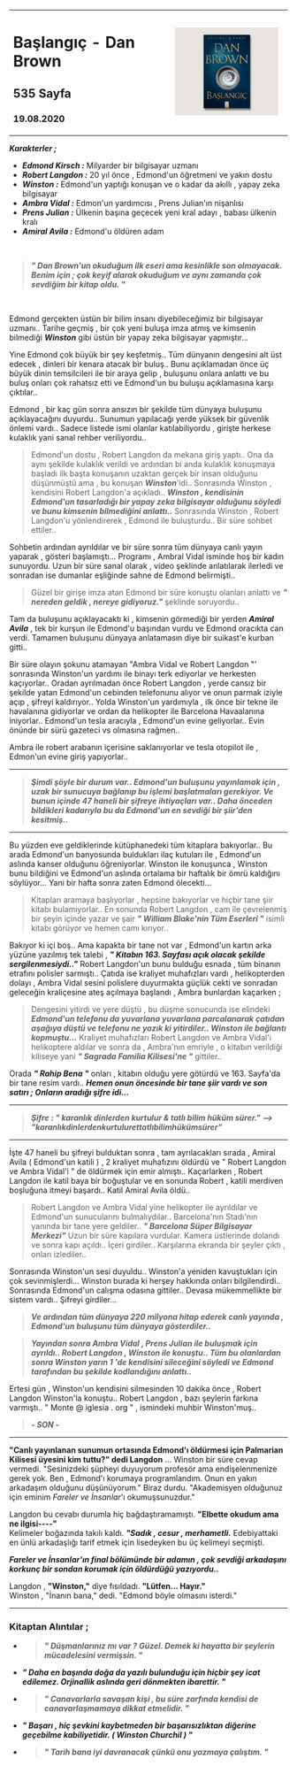 

<table><tr>
<td align="left"> 
  
# Başlangıç - Dan Brown
## 535 Sayfa
### 19.08.2020


  
</td>
<td> 
  <p align="center" style="padding: 10px">
    <img alt="Başlangıç" src="../images/07_baslangic.jpg" width="250">
    <br>
    
  </p> 
</td>

</tr></table>

***Karakterler ;*** 
- ***Edmond Kirsch :*** Milyarder bir bilgisayar uzmanı
- ***Robert Langdon :*** 20 yıl önce , Edmond'un öğretmeni ve yakın dostu
- ***Winston :*** Edmond'un yaptığı konuşan ve o kadar da akıllı , yapay zeka bilgisayar
- ***Ambra Vidal :*** Edmon'un yardımcısı , Prens Julian'ın nişanlısı
- ***Prens Julian  :*** Ülkenin başına geçecek yeni kral adayı , babası ülkenin kralı
- ***Amiral Avila :*** Edmond'u öldüren adam

<br>

> ***" Dan Brown'un okuduğum ilk eseri ama kesinlikle son olmayacak. Benim için ; çok keyif alarak okuduğum ve  aynı zamanda çok sevdiğim bir kitap oldu. "***

<br>


Edmond gerçekten üstün bir bilim insanı diyebileceğimiz bir bilgisayar uzmanı.. Tarihe geçmiş , bir çok yeni buluşa imza atmış ve kimsenin bilmediği ***Winston*** gibi üstün bir yapay zeka bilgisayar yapmıştır... 

Yine Edmond çok büyük bir şey keşfetmiş.. Tüm dünyanın dengesini alt üst edecek , dinleri bir kenara atacak bir buluş.. Bunu açıklamadan önce üç büyük dinin temsilcileri ile bir araya gelip , buluşunu onlara anlattı ve bu buluş onları çok rahatsız etti ve Edmond'un bu buluşu açıklamasına karşı çıktılar..

Edmond , bir kaç gün sonra ansızın bir şekilde tüm dünyaya buluşunu açıklayacağını duyurdu.. Sunumun yapılacağı yerde yüksek bir güvenlik önlemi vardı.. Sadece listede ismi olanlar katılabiliyordu , girişte herkese kulaklık yani sanal rehber veriliyordu..

> Edmond'un dostu , Robert Langdon da mekana giriş yaptı.. Ona da aynı şekilde kulaklık verildi ve ardından bi anda kulaklık konuşmaya başladı ilk başta konuşanın uzaktan gerçek bir insan olduğunu düşünmüştü ama , bu konuşan ***Winston***'idi.. Sonrasında Winston , kendisini Robert Langdon'a açıkladı.. ***Winston , kendisinin Edmond'un tasarladığı bir yapay zeka bilgisayar olduğunu söyledi ve bunu kimsenin  bilmediğini anlattı..*** Sonrasında Winston , Robert Langdon'u yönlendirerek , Edmond ile buluşturdu.. Bir süre sohbet ettiler..

Sohbetin ardından ayrıldılar ve bir süre sonra tüm dünyaya canlı yayın yaparak , gösteri başlamıştı... Programı , Ambral Vidal isminde hoş bir kadın sunuyordu. Uzun bir süre sanal olarak , video şeklinde anlatılarak ilerledi ve sonradan ise dumanlar eşliğinde sahne de Edmond belirmişti.. 

> Güzel bir girişe imza atan Edmond bir süre konuştu olanları anlattı ve ***" nereden geldik , nereye gidiyoruz."*** şeklinde soruyordu.. 

Tam da buluşunu açıklayacaktı ki , kimsenin görmediği bir yerden ***Amiral Avila*** , tek bir kurşun ile Edmond'u başından vurdu ve Edmond oracıkta can verdi. Tamamen buluşunu dünyaya anlatamasın diye bir suikast'e kurban gitti..

Bir süre olayın şokunu atamayan "Ambra Vidal ve Robert Langdon "' sonrasında Winston'un yardımı ile binayı terk ediyorlar ve herkesten kaçıyorlar.. Oradan ayrılmadan önce Robert Langdon , yerde cansız bir şekilde yatan Edmond'un cebinden telefonunu alıyor ve onun parmak iziyle açıp , şifreyi kaldırıyor.. Yolda Winston'un yardımıyla , ilk önce bir tekne ile havalanına gidiyorlar ve ordan da helikopter ile Barcelona Havaalanına iniyorlar.. Edmond'un tesla aracıyla , Edmond'un evine geliyorlar.. Evin önünde bir sürü gazeteci vs olmasına rağmen.. 

Ambra ile robert arabanın içerisine saklanıyorlar ve tesla otopilot ile , Edmon'un evine giriş yapıyorlar..

___

> ***Şimdi şöyle bir durum var.. Edmond'un buluşunu yayınlamak için , uzak bir sunucuya bağlanıp bu işlemi başlatmaları gerekiyor. Ve bunun içinde 47 haneli bir şifreye ihtiyaçları var.. Daha önceden bildikleri kadarıyla bu da Edmond'un en sevdiği bir şiir'den kesitmiş..***

___

Bu yüzden eve geldiklerinde kütüphanedeki tüm kitaplara bakıyorlar.. Bu arada Edmond'un banyosunda buldukları ilaç kutuları ile , Edmond'un aslında kanser olduğunu öğreniyorlar. Winston ile konuşunca , Winston bunu bildiğini ve Edmond'un aslında ortalama bir haftalık  bir ömrü kaldığını söylüyor... Yani bir hafta sonra zaten Edmond ölecekti...

> Kitapları aramaya başlıyorlar , hepsine bakıyorlar ve hiçbir tane şiir kitabı bulamıyorlar.. En sonunda Robert Langdon , cam ile çevrelenmiş bir şeyin içinde yazar ve şair ***" William Blake'nin Tüm Eserleri "*** isimli kitabı görüyor ve hemen camı kırıyor.. 

Bakıyor ki içi boş..  Ama kapakta bir tane not var , Edmond'un kartın arka yüzüne yazılmış tek talebi , ***" Kitabın 163. Sayfası açık olacak şekilde sergilenmesiydi.."*** Robert Langdon'un bunu bulduğu esnada , tüm binanın etrafını polisler sarmıştı.. Çatıda ise kraliyet muhafızları vardı , helikopterden dolayı , Ambra Vidal sesini polislere duyurmakta güçlük cekti ve sonradan geleceğin kraliçesine ateş açılmaya başlandı , Ambra bunlardan kaçarken ; 

> Dengesini yitirdi ve yere düştü , bu düşme sonucunda ise elindeki ***Edmond'un telefonu da yuvarlana yuvarlana parcalanarak çatıdan aşağıya düştü ve telefonu ne yazık ki yitirdiler.. Winston ile bağlantı kopmuştu...*** Kraliyet muhafızları Robert Langdon ve Ambra Vidal'i helikoptere aldılar ve sonra da , Ambra'nın emriyle , o kitabın verildiği kiliseye yani ***" Sagrada Familia Kilisesi'ne "*** gittiler..

Orada ***" Rahip Bena "*** onları , kitabın olduğu yere götürdü ve 163. Sayfa'da bir tane resim vardı.. ***Hemen onun öncesinde bir tane şiir vardı ve son satırı ; Onların aradığı şifre idi...***

___

> ***Şifre : " karanlık dinlerden kurtulur & tatlı bilim hüküm sürer." --> "karanlıkdinlerdenkurtulurettatlıbilimhükümsürer"***

___

İşte 47 haneli bu şifreyi bulduktan sonra , tam ayrılacakları sırada , Amiral Avila ( Edmond'un katili ) , 2 kraliyet muhafızını öldürdü ve " Robert Langdon ve Ambra Vidal'i " de öldürmek için emir almıştı.. Kaçarlarken , Robert Langdon ile katil baya bir boğuştular ve en sonunda Robert , katili merdiven boşluğuna itmeyi başardı.. Katil Amiral Avila öldü..

> Robert Langdon ve Ambra Vidal  yine helikopter ile ayrıldılar ve Edmond'un sunucularını bulmalıydılar.. Barcelona'nın Stadı'nın yanında bir tane yere geldiler.. ***" Barcelona Süper Bilgisayar Merkezi"*** Uzun bir süre kapılara vurdular. Kamera üstlerinde dolandı ve sonra kapı açıldı.. İçeri girdiler.. Karşılarına ekranda bir şeyler çıktı , onları  izlediler..

Sonrasında Winston'un sesi duyuldu.. Winston'a yeniden kavuştukları için çok sevinmişlerdi... Winston burada ki herşey hakkında onları bilgilendirdi.. Sonrasında Edmond'un calışma odasına gittiler.. Devasa mükemmellikte bir sistem vardı.. Şifreyi girdiler...

> ***Ve ardından tüm dünyaya 220 milyona hitap ederek canlı yayında , Edmond'un buluşunu tüm dünyaya gösterdiler..***

> ***Yayından sonra Ambra Vidal , Prens Julian ile buluşmak için ayrıldı.. Robert Langdon , Winston ile konuştu.. Tüm bu olanlardan sonra Winston yarın  1 'de kendisini sileceğini söyledi ve Edmond tarafından bu şekilde  kodlandığını  anlattı..***



Ertesi gün , Winston'un kendisini silmesinden 10 dakika önce , Robert Langdon  Winston'la konuştu.. Robert Langdon , bazı şeylerin farkına varmıştı.. " Monte @ iglesia . org " , ismindeki muhbir Winston'muş..  

> ***- SON -***

____

 **"Canlı yayınlanan sunumun ortasında Edmond'ı öldürmesi için Palmarian Kilisesi üyesini kim tuttu?" dedi Langdon** ... Winston bir süre cevap vermedi. "Sesinizdeki şüpheyi duyuyorum profesör ama endişelenmenize gerek yok. Ben , Edmond'ı korumaya programlandım. Onun en yakın arkadaşım olduğunu düşünüyorum." Biraz durdu. "Akademisyen olduğunuz için eminim *Fareler ve İnsanlar*'ı okumuşsunuzdur." <br>

 Langdon bu cevabı durumla hiç bağdaştıramamıştı. **"Elbette okudum ama ne ilgisi----"** <br>
Kelimeler boğazında takılı kaldı. ***"Sadık , cesur , merhametli.*** Edebiyattaki en ünlü arkadaşlığı tarif etmek için lisedeyken bu üç kelimeyi seçmişti. 

***Fareler ve İnsanlar'ın final bölümünde bir adamın , çok sevdiği arkadaşını korkunç bir sondan korumak için öldürdüğü yazıyordu..***

 Langdon , **"Winston,"** diye fısıldadı. **"Lütfen... Hayır."** <br>
Winston , "İnanın bana," dedi. "Edmond böyle olmasını isterdi."

___


### Kitaptan Alıntılar ;
- > ***" Düşmanlarınız mı var ? Güzel. Demek ki hayatta bir şeylerin mücadelesini vermişsin. "***
  
- ***" Daha en başında doğa da yazılı bulunduğu için hiçbir şey icat edilemez.     Orjinallik aslında geri dönmekten ibarettir. "***

- > ***" Canavarlarla savaşan kişi , bu süre zarfında kendisi de canavarlaşmamaya dikkat etmelidir. "***

- ***" Başarı , hiç şevkini kaybetmeden bir başarısızlıktan diğerine geçebilme kabiliyetidir. ( Winston Churchil ) "***

- > ***" Tarih bana iyi davranacak çünkü onu yazmaya çalıştım. "***
